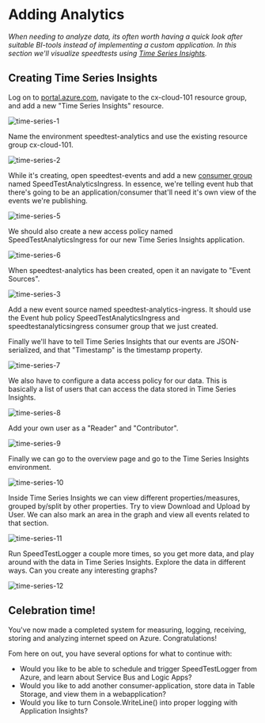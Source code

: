 Adding Analytics
================
_When needing to analyze data, its often worth having a quick look after suitable BI-tools instead of implementing a custom application. In this section we'll visualize speedtests using [Time Series Insights](https://docs.microsoft.com/en-us/azure/time-series-insights/time-series-insights-overview)._


Creating Time Series Insights
-----------------------------
Log on to [portal.azure.com](https://portal.azure.com), navigate to the cx-cloud-101 resource group, and add a new "Time Series Insights" resource.

![time-series-1](images/time-series-1.png)

Name the environment speedtest-analytics and use the existing resource group cx-cloud-101.

![time-series-2](images/time-series-2.png)

While it's creating, open speedtest-events and add a new [consumer group](https://docs.microsoft.com/en-us/azure/event-hubs/event-hubs-features#consumer-groups) named SpeedTestAnalyticsIngress. In essence, we're telling event hub that there's going to be an application/consumer that'll need it's own view of the events we're publishing.

![time-series-5](images/time-series-5.png)

We should also create a new access policy named SpeedTestAnalyticsIngress for our new Time Series Insights application.

![time-series-6](images/time-series-6.png)

When speedtest-analytics has been created, open it an navigate to "Event Sources".

![time-series-3](images/time-series-3.png)

Add a new event source named speedtest-analytics-ingress. It should use the Event hub policy SpeedTestAnalyticsIngress and speedtestanalyticsingress consumer group that we just created.

Finally we'll have to tell Time Series Insights that our events are JSON-serialized, and that "Timestamp" is the timestamp property.

![time-series-7](images/time-series-7.png)

We also have to configure a data access policy for our data. This is basically a list of users that can access the data stored in Time Series Insights.

![time-series-8](images/time-series-8.png)

Add your own user as a "Reader" and "Contributor".

![time-series-9](images/time-series-9.png)

Finally we can go to the overview page and go to the Time Series Insights environment.

![time-series-10](images/time-series-10.png)

Inside Time Series Insights we can view different properties/measures, grouped by/split by other properties. Try to view Download and Upload by User. We can also mark an area in the graph and view all events related to that section.

![time-series-11](images/time-series-11.png)

Run SpeedTestLogger a couple more times, so you get more data, and play around with the data in Time Series Insights. Explore the data in different ways. Can you create any interesting graphs?

![time-series-12](images/time-series-12.png)

Celebration time!
-----------------
You've now made a completed system for measuring, logging, receiving, storing and analyzing internet speed on Azure. Congratulations!

Fom here on out, you have several options for what to continue with:
* Would you like to be able to schedule and trigger SpeedTestLogger from Azure, and learn about Service Bus and Logic Apps?
* Would you like to add another consumer-application, store data in Table Storage, and view them in a webapplication?
* Would you like to turn Console.WriteLine() into proper logging with Application Insights?
